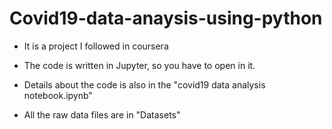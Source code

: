 # Covid19-data-anaysis-using-python
* It is a project I followed in coursera

* The code is written in Jupyter, so you have to open in it.

* Details about the code is also in the "covid19 data analysis notebook.ipynb"

* All the raw data files are in "Datasets" 
